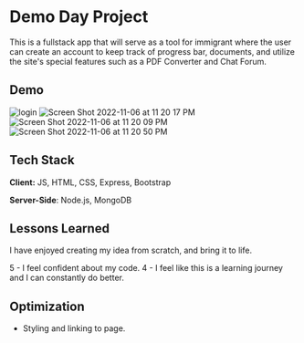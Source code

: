 # Demo Day Project 


This is a fullstack app that will serve as a tool for immigrant where the user can create an account to keep track of progress bar, documents, and utilize the site's special features such as a PDF Converter and Chat Forum. 

## Demo

![login](https://user-images.githubusercontent.com/112355619/200358399-e2f60189-65b9-4258-966f-6c3827d18232.png)
![Screen Shot 2022-11-06 at 11 20 17 PM](https://user-images.githubusercontent.com/112355619/200358429-991227dc-d3f6-40fd-9c87-fd67264f8770.png)
![Screen Shot 2022-11-06 at 11 20 09 PM](https://user-images.githubusercontent.com/112355619/200358459-62b33047-4ac8-435e-98b6-35fc55a76f10.png)
![Screen Shot 2022-11-06 at 11 20 50 PM](https://user-images.githubusercontent.com/112355619/200358479-5f96b7e2-596d-4337-8692-772c1813d428.png)






## Tech Stack

**Client:** JS, HTML, CSS, Express, Bootstrap

**Server-Side**: Node.js, MongoDB




## Lessons Learned


I have enjoyed creating my idea from scratch, and bring it to life.

5 - I feel confident about my code.
4 - I feel like this is a learning journey and I can constantly do better. 

## Optimization 

- Styling and linking to page. 
